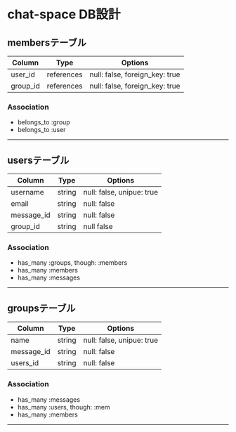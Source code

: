# chat-space DB設計
## membersテーブル
|Column|Type|Options|
|------|----|-------|
|user_id|references|null: false, foreign_key: true|
|group_id|references|null: false, foreign_key: true|

### Association
- belongs_to :group
- belongs_to :user

---

## usersテーブル
|Column|Type|Options|
|------|----|-------|
|username|string|null: false, unipue: true|
|email|string|null: false|
|message_id|string|null: false|
|group_id|string|null false|


### Association
- has_many :groups, though: :members
- has_many :members
- has_many :messages

---

## groupsテーブル
|Column|Type|Options|
|------|----|-------|
|name|string|null: false, unipue: true|
|message_id|string|null: false|
|users_id|string|null: false|

### Association
- has_many :messages
- has_many :users, though: :mem
- has_many :members

---
